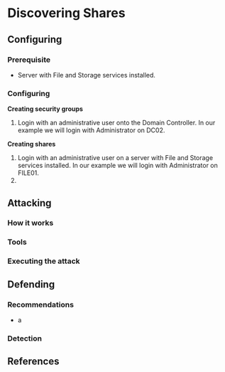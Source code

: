 # Discovering Shares

## Configuring

### Prerequisite&#x20;

* Server with File and Storage services installed.

### Configuring

**Creating security groups**

1. Login with an administrative user onto the Domain Controller. In our example we will login with Administrator on DC02.

**Creating shares**

1. Login with an administrative user on a server with File and Storage services installed. In our example we will login with Administrator on FILE01.
2.

## Attacking

### How it works



### Tools



### Executing the attack



## Defending

### Recommendations

* a

### Detection



## References

